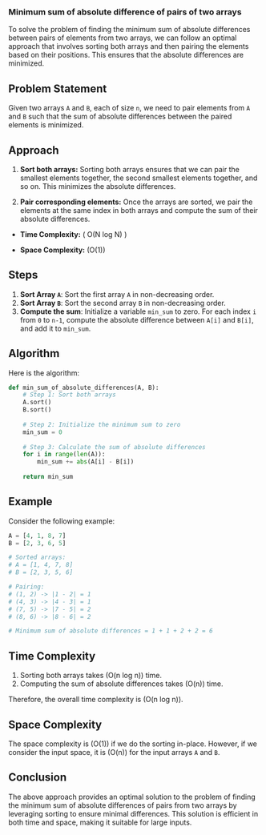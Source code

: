 ### Minimum sum of absolute difference of pairs of two arrays

To solve the problem of finding the minimum sum of absolute differences between pairs of elements from two arrays, we can follow an optimal approach that involves sorting both arrays and then pairing the elements based on their positions. This ensures that the absolute differences are minimized.

## Problem Statement

Given two arrays `A` and `B`, each of size `n`, we need to pair elements from `A` and `B` such that the sum of absolute differences between the paired elements is minimized.

## Approach

1. **Sort both arrays:** Sorting both arrays ensures that we can pair the smallest elements together, the second smallest elements together, and so on. This minimizes the absolute differences.

2. **Pair corresponding elements:** Once the arrays are sorted, we pair the elements at the same index in both arrays and compute the sum of their absolute differences.

- **Time Complexity:** \( O(N log N) \)

- **Space Complexity:** \(O(1)\)

## Steps

1. **Sort Array `A`**: Sort the first array `A` in non-decreasing order.
2. **Sort Array `B`**: Sort the second array `B` in non-decreasing order.
3. **Compute the sum**: Initialize a variable `min_sum` to zero. For each index `i` from `0` to `n-1`, compute the absolute difference between `A[i]` and `B[i]`, and add it to `min_sum`.

## Algorithm

Here is the algorithm:

```python
def min_sum_of_absolute_differences(A, B):
    # Step 1: Sort both arrays
    A.sort()
    B.sort()
    
    # Step 2: Initialize the minimum sum to zero
    min_sum = 0
    
    # Step 3: Calculate the sum of absolute differences
    for i in range(len(A)):
        min_sum += abs(A[i] - B[i])
    
    return min_sum
```

## Example

Consider the following example:

```python
A = [4, 1, 8, 7]
B = [2, 3, 6, 5]

# Sorted arrays:
# A = [1, 4, 7, 8]
# B = [2, 3, 5, 6]

# Pairing:
# (1, 2) -> |1 - 2| = 1
# (4, 3) -> |4 - 3| = 1
# (7, 5) -> |7 - 5| = 2
# (8, 6) -> |8 - 6| = 2

# Minimum sum of absolute differences = 1 + 1 + 2 + 2 = 6
```

## Time Complexity

1. Sorting both arrays takes \(O(n log n)\) time.
2. Computing the sum of absolute differences takes \(O(n)\) time.

Therefore, the overall time complexity is \(O(n log n)\).

## Space Complexity

The space complexity is \(O(1)\) if we do the sorting in-place. However, if we consider the input space, it is \(O(n)\) for the input arrays `A` and `B`.

## Conclusion

The above approach provides an optimal solution to the problem of finding the minimum sum of absolute differences of pairs from two arrays by leveraging sorting to ensure minimal differences. This solution is efficient in both time and space, making it suitable for large inputs.